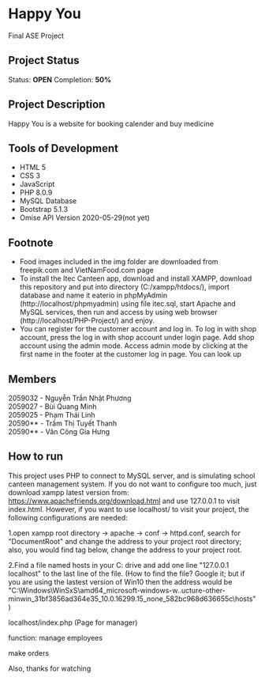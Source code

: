 # Happy You
Final ASE Project

## Project Status
Status: **OPEN**
Completion: **50%**

## Project Description
Happy You is a website for booking calender and buy medicine

## Tools of Development
- HTML 5
- CSS 3
- JavaScript
- PHP 8.0.9
- MySQL Database
- Bootstrap 5.1.3
- Omise API Version 2020-05-29(not yet)

## Footnote
- Food images included in the img folder are downloaded from freepik.com and VietNamFood.com page
- To install the Itec Canteen app, download and install XAMPP, download this repository and put into directory (C:/xampp/htdocs/), import database and name it eaterio in phpMyAdmin (http://localhost/phpmyadmin) using file itec.sql, start Apache and MySQL services, then run and access by using web browser (http://localhost/PHP-Project/) and enjoy.
- You can register for the customer account and log in. To log in with shop account, press the log in with shop account under login page. Add shop account using the admin mode. Access admin mode by clicking at the first name in the footer at the customer log in page. You can look up

## Members
2059032 - Nguyễn Trần Nhật Phương  
2059027 - Bùi Quang Minh  
2059025 - Phạm Thái Linh  
20590** - Trầm Thị Tuyết Thanh  
20590** - Văn Công Gia Hưng  

## How to run
This project uses PHP to connect to MySQL server, and is simulating school canteen management system. If you do not want to configure too much, just download xampp latest version from: https://www.apachefriends.org/download.html and use 127.0.0.1 to visit index.html. However, if you want to use localhost/ to visit your project, the following configurations are needed:

1.open xampp root directory -> apache -> conf -> httpd.conf, search for "DocumentRoot" and change the address to your project root directory; also, you would find <Directory> tag below, change the address to your project root.

2.Find a file named hosts in your C: drive and add one line "127.0.0.1  localhost" to the last line of the file. (How to find the file? Google it; but if you are using the lastest version of Win10 then the address would be "C:\Windows\WinSxS\amd64_microsoft-windows-w..ucture-other-minwin_31bf3856ad364e35_10.0.16299.15_none_582bc968d636655c\hosts") 
  
localhost/index.php (Page for manager)

function:
manage employees

make orders

Also, thanks for watching
